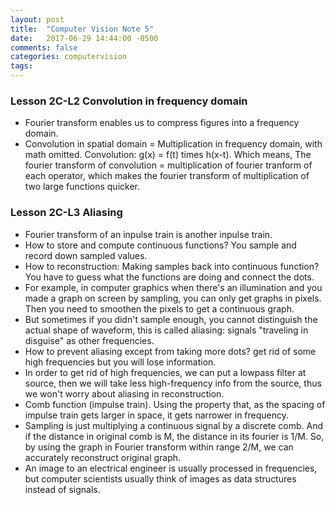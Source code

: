 ```yaml
---
layout: post
title:  "Computer Vision Note 5"
date:   2017-06-29 14:44:00 -0500
comments: false
categories: computervision
tags: 
---
```


### Lesson 2C-L2 Convolution in frequency domain
- Fourier transform enables us to compress figures into a frequency domain.
- Convolution in spatial domain = Multiplication in frequency domain, with math omitted. Convolution: g(x) = f(t) times h(x-t). Which means, The fourier transform of convolution = multiplication of fourier tranform of each operator, which makes the fourier transform of multiplication of two large functions quicker.

### Lesson 2C-L3 Aliasing
- Fourier transform of an inpulse train is another inpulse train.
- How to store and compute continuous functions? You sample and record down sampled values. 
- How to reconstruction: Making samples back into continuous function? You have to guess what the functions are doing and connect the dots.
- For example, in computer graphics when there's an illumination and you made a graph on screen by sampling, you can only get graphs in pixels. Then you need to smoothen the pixels to get a continuous graph.
- But sometimes if you didn't sample enough, you cannot distinguish the actual shape of waveform, this is called aliasing: signals "traveling in disguise" as other frequencies.
- How to prevent aliasing except from taking more dots? get rid of some high frequencies but you will lose information.
- In order to get rid of high frequencies, we can put a lowpass filter at source, then we will take less high-frequency info from the source, thus we won't worry about aliasing in reconstruction.
- Comb function (impulse train). Using the property that, as the spacing of impulse train gets larger in space, it gets narrower in frequency. 
- Sampling is just multiplying a continuous signal by a discrete comb. And if the distance in original comb is M, the distance in its fourier is 1/M. So, by using the graph in Fourier transform within range 2/M, we can accurately reconstruct original graph.
- An image to an electrical engineer is usually processed in frequencies, but computer scientists usually think of images as data structures instead of signals.